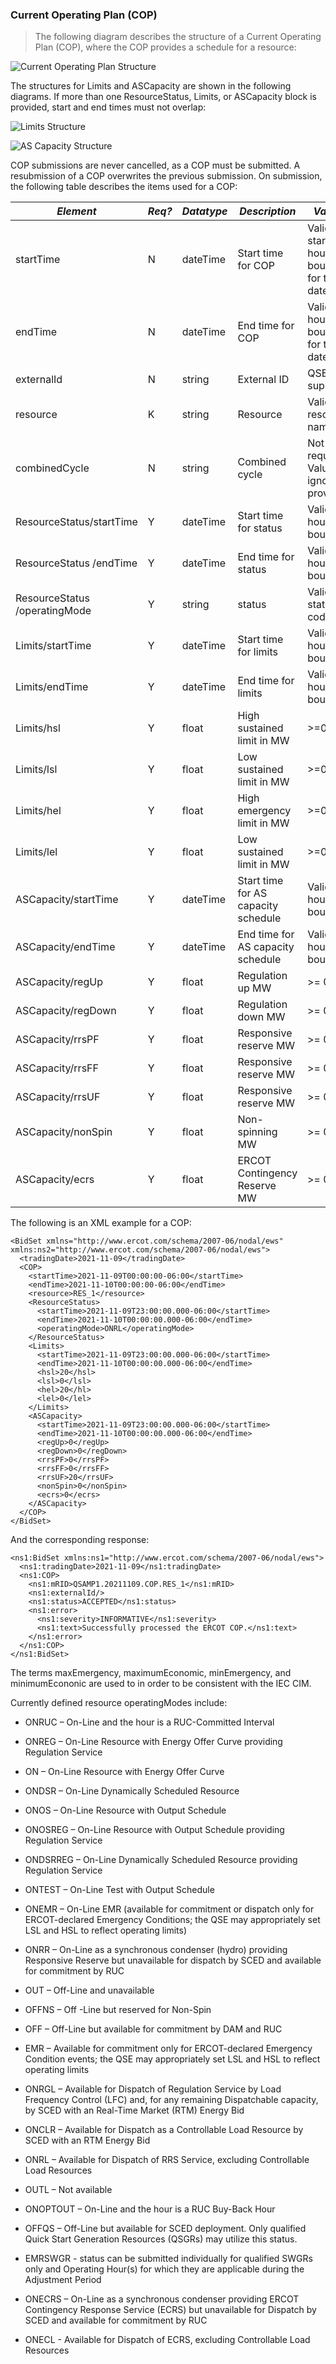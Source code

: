 ### Current Operating Plan (COP)

> The following diagram describes the structure of a Current Operating
> Plan (COP), where the COP provides a schedule for a resource:
>
![Current Operating Plan Structure](../Images/COP_Structure.png)

The structures for Limits and ASCapacity are shown in the following
diagrams. If more than one ResourceStatus, Limits, or ASCapacity block
is provided, start and end times must not overlap:

![Limits Structure](../Images/Limits_Structure.png)

![AS Capacity Structure](../Images/ASCapacity_Structure.jpg)

COP submissions are never cancelled, as a COP must be submitted. A
resubmission of a COP overwrites the previous submission. On
submission, the following table describes the items used for a COP:

| *Element*                     | *Req?* | *Datatype* | *Description*                       | *Values*                                 |
|-------------------------------|--------|------------|-------------------------------------|------------------------------------------|
| startTime                     | N      | dateTime   | Start time for COP                  | Valid start hour boundary for trade date |
| endTime                       | N      | dateTime   | End time for COP                    | Valid end hour boundary for trade date   |
| externalId                    | N      | string     | External ID                         | QSE supplied                             |
| resource                      | K      | string     | Resource                            | Valid resource name                      |
| combinedCycle                 | N      | string     | Combined cycle                      | Not required. Value ignored if provided. |
| ResourceStatus/startTime      | Y      | dateTime   | Start time for status               | Valid hour boundary                      |
| ResourceStatus /endTime       | Y      | dateTime   | End time for status                 | Valid hour boundary                      |
| ResourceStatus /operatingMode | Y      | string     | status                              | Valid status code                        |
| Limits/startTime              | Y      | dateTime   | Start time for limits               | Valid hour boundary                      |
| Limits/endTime                | Y      | dateTime   | End time for limits                 | Valid hour boundary                      |
| Limits/hsl                    | Y      | float      | High sustained limit in MW          | \>=0                                     |
| Limits/lsl                    | Y      | float      | Low sustained limit in MW           | \>=0                                     |
| Limits/hel                    | Y      | float      | High emergency limit in MW          | \>=0                                     |
| Limits/lel                    | Y      | float      | Low sustained limit in MW           | \>=0                                     |
| ASCapacity/startTime          | Y      | dateTime   | Start time for AS capacity schedule | Valid hour boundary                      |
| ASCapacity/endTime            | Y      | dateTime   | End time for AS capacity schedule   | Valid hour boundary                      |
| ASCapacity/regUp              | Y      | float      | Regulation up MW                    | \>= 0                                    |
| ASCapacity/regDown            | Y      | float      | Regulation down MW                  | \>= 0                                    |
| ASCapacity/rrsPF              | Y      | float      | Responsive reserve MW               | \>= 0                                    |
| ASCapacity/rrsFF              | Y      | float      | Responsive reserve MW               | \>= 0                                    |
| ASCapacity/rrsUF              | Y      | float      | Responsive reserve MW               | \>= 0                                    |
| ASCapacity/nonSpin            | Y      | float      | Non-spinning MW                     | \>= 0                                    |
| ASCapacity/ecrs               | Y      | float      | ERCOT Contingency Reserve MW        | \>= 0                                    |

The following is an XML example for a COP:

~~~
<BidSet xmlns="http://www.ercot.com/schema/2007-06/nodal/ews" xmlns:ns2="http://www.ercot.com/schema/2007-06/nodal/ews">
  <tradingDate>2021-11-09</tradingDate>
  <COP>
    <startTime>2021-11-09T00:00:00-06:00</startTime>
    <endTime>2021-11-10T00:00:00-06:00</endTime>
    <resource>RES_1</resource>
    <ResourceStatus>
      <startTime>2021-11-09T23:00:00.000-06:00</startTime>
      <endTime>2021-11-10T00:00:00.000-06:00</endTime>
      <operatingMode>ONRL</operatingMode>
    </ResourceStatus>
    <Limits>
      <startTime>2021-11-09T23:00:00.000-06:00</startTime>
      <endTime>2021-11-10T00:00:00.000-06:00</endTime>
      <hsl>20</hsl>          
      <lsl>0</lsl>
      <hel>20</hl>
      <lel>0</lel>
    </Limits>
    <ASCapacity>
      <startTime>2021-11-09T23:00:00.000-06:00</startTime>
      <endTime>2021-11-10T00:00:00.000-06:00</endTime>
      <regUp>0</regUp>
      <regDown>0</regDown>
      <rrsPF>0</rrsPF>
      <rrsFF>0</rrsFF>
      <rrsUF>20</rrsUF>
      <nonSpin>0</nonSpin>
      <ecrs>0</ecrs>
    </ASCapacity>
  </COP>
</BidSet>
~~~

And the corresponding response:

~~~
<ns1:BidSet xmlns:ns1="http://www.ercot.com/schema/2007-06/nodal/ews">
  <ns1:tradingDate>2021-11-09</ns1:tradingDate>
  <ns1:COP>
    <ns1:mRID>QSAMP1.20211109.COP.RES_1</ns1:mRID>
    <ns1:externalId/>
    <ns1:status>ACCEPTED</ns1:status>
    <ns1:error>
      <ns1:severity>INFORMATIVE</ns1:severity>
      <ns1:text>Successfully processed the ERCOT COP.</ns1:text>
    </ns1:error>
  </ns1:COP>
</ns1:BidSet>
~~~ 

The terms maxEmergency, maximumEconomic, minEmergency, and
minimumEcononic are used to in order to be consistent with the IEC
CIM.

Currently defined resource operatingModes include:

- ONRUC – On-Line and the hour is a RUC-Committed Interval

- ONREG – On-Line Resource with Energy Offer Curve providing Regulation
  Service

- ON – On-Line Resource with Energy Offer Curve

- ONDSR – On-Line Dynamically Scheduled Resource

- ONOS – On-Line Resource with Output Schedule

- ONOSREG – On-Line Resource with Output Schedule providing Regulation
  Service

- ONDSRREG – On-Line Dynamically Scheduled Resource providing Regulation
  Service

- ONTEST – On-Line Test with Output Schedule

- ONEMR – On-Line EMR (available for commitment or dispatch only for
  ERCOT-declared Emergency Conditions; the QSE may appropriately set LSL
  and HSL to reflect operating limits)

- ONRR – On-Line as a synchronous condenser (hydro) providing Responsive
  Reserve but unavailable for dispatch by SCED and available for
  commitment by RUC

- OUT – Off-Line and unavailable

- OFFNS – Off -Line but reserved for Non-Spin

- OFF – Off-Line but available for commitment by DAM and RUC

- EMR – Available for commitment only for ERCOT-declared Emergency
  Condition events; the QSE may appropriately set LSL and HSL to reflect
  operating limits

- ONRGL – Available for Dispatch of Regulation Service by Load Frequency
  Control (LFC) and, for any remaining Dispatchable capacity, by SCED
  with an Real-Time Market (RTM) Energy Bid

- ONCLR – Available for Dispatch as a Controllable Load Resource by SCED
  with an RTM Energy Bid

- ONRL – Available for Dispatch of RRS Service, excluding Controllable
  Load Resources

- OUTL – Not available

- ONOPTOUT – On-Line and the hour is a RUC Buy-Back Hour

- OFFQS – Off-Line but available for SCED deployment. Only qualified
  Quick Start Generation Resources (QSGRs) may utilize this status.

- EMRSWGR - status can be submitted individually for qualified SWGRs
  only and Operating Hour(s) for which they are applicable during the
  Adjustment Period

- ONECRS – On-Line as a synchronous condenser providing ERCOT
  Contingency Response Service (ECRS) but unavailable for Dispatch by
  SCED and available for commitment by RUC

- ONECL - Available for Dispatch of ECRS, excluding Controllable Load
  Resources

